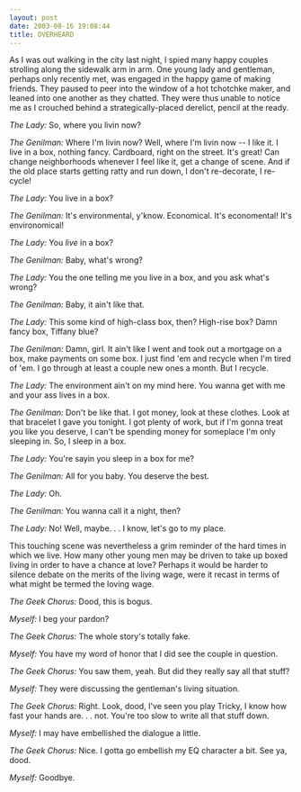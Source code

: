 ```yaml
---
layout: post
date: 2003-08-16 19:08:44
title: OVERHEARD
---
```


As I was out walking in the city last night, I spied many happy couples strolling along the sidewalk arm in arm. One young lady and gentleman, perhaps only recently met, was engaged in the happy game of making friends. They paused to peer into the window of a hot tchotchke maker, and leaned into one another as they chatted. They were thus unable to notice me as I crouched behind a strategically-placed derelict, pencil at the ready.

_The Lady:_ So, where you livin now?

_The Genilman:_ Where I'm livin now? Well, where I'm livin now -- I like it. I live in a box, nothing fancy. Cardboard, right on the street. It's great! Can change neighborhoods whenever I feel like it, get a change of scene. And if the old place starts getting ratty and run down, I don't re-decorate, I re-cycle!

_The Lady:_ You live in a box?

_The Genilman:_ It's environmental, y'know. Economical. It's economental! It's environomical!

_The Lady:_ You *live* in a box?

_The Genilman:_ Baby, what's wrong?

_The Lady:_ You the one telling me you live in a box, and you ask what's wrong?

_The Genilman:_ Baby, it ain't like that.

_The Lady:_ This some kind of high-class box, then? High-rise box? Damn fancy box, Tiffany blue?

_The Genilman:_ Damn, girl. It ain't like I went and took out a mortgage on a box, make payments on some box. I just find 'em and recycle when I'm tired of 'em. I go through at least a couple new ones a month. But I recycle.

_The Lady:_ The environment ain't on my mind here. You wanna get with me and your ass lives in a box.

_The Genilman:_ Don't be like that. I got money, look at these clothes. Look at that bracelet I gave you tonight. I got plenty of work, but if I'm gonna treat you like you deserve, I can't be spending money for someplace I'm only sleeping in. So, I sleep in a box.

_The Lady:_ You're sayin you sleep in a box for me?

_The Genilman:_ All for you baby. You deserve the best.

_The Lady:_ Oh.

_The Genilman:_ You wanna call it a night, then?

_The Lady:_ No! Well, maybe. . . I know, let's go to my place.

 This touching scene was nevertheless a grim reminder of the hard times in which we live. How many other young men may be driven to take up boxed living in order to have a chance at love? Perhaps it would be harder to silence debate on the merits of the living wage, were it recast in terms of what might be termed the loving wage.

_The Geek Chorus:_ Dood, this is bogus.

_Myself:_ I beg your pardon?

_The Geek Chorus:_ The whole story's totally fake.

_Myself:_ You have my word of honor that I did see the couple in question.

_The Geek Chorus:_ You saw them, yeah. But did they really say all that stuff?

_Myself:_ They were discussing the gentleman's living situation.

_The Geek Chorus:_ Right. Look, dood, I've seen you play Tricky, I know how fast your hands are. . . not. You're too slow to write all that stuff down.

_Myself:_ I may have embellished the dialogue a little.

_The Geek Chorus:_ Nice. I gotta go embellish my EQ character a bit. See ya, dood.

_Myself:_ Goodbye.
